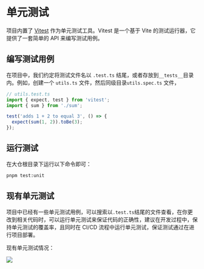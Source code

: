 # 单元测试

项目内置了 [Vitest](https://vitest.dev/) 作为单元测试工具。Vitest 是一个基于 Vite 的测试运行器，它提供了一套简单的 API 来编写测试用例。

## 编写测试用例

在项目中，我们约定将测试文件名以 `.test.ts` 结尾，或者存放到`__tests__`目录内。例如，创建一个 `utils.ts` 文件，然后同级目录`utils.spec.ts` 文件，

```ts
// utils.test.ts
import { expect, test } from 'vitest';
import { sum } from './sum';

test('adds 1 + 2 to equal 3', () => {
  expect(sum(1, 2)).toBe(3);
});
```

## 运行测试

在大仓根目录下运行以下命令即可：

```bash
pnpm test:unit
```

## 现有单元测试

项目中已经有一些单元测试用例，可以搜索以`.test.ts`结尾的文件查看，在你更改到相关代码时，可以运行单元测试来保证代码的正确性，建议在开发过程中，保持单元测试的覆盖率，且同时在 CI/CD 流程中运行单元测试，保证测试通过在进行项目部署。

现有单元测试情况：

![](/guide/test.png)
